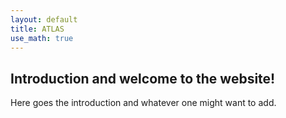 ```yaml
---
layout: default
title: ATLAS
use_math: true
---
```



## Introduction and welcome to the website!

Here goes the introduction and whatever one might want to add.
